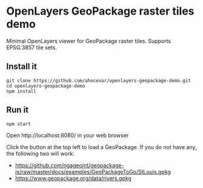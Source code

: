 # OpenLayers GeoPackage raster tiles demo

Minimal OpenLayers viewer for GeoPackage raster tiles. Supports EPSG:3857 tile sets.

## Install it

    git clone https://github.com/ahocevar/openlayers-geopackage-demo.git
    cd openlayers-geopackage-demo
    npm install

## Run it

    npm start

Open http://localhost:8080/ in your web browser

Click the button at the top left to load a GeoPackage. If you do not have any, the following two will work:

* https://github.com/ngageoint/geopackage-js/raw/master/docs/examples/GeoPackageToGo/StLouis.gpkg
* https://www.geopackage.org/data/rivers.gpkg
